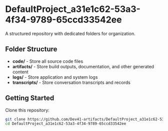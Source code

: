# DefaultProject_a31e1c62-53a3-4f34-9789-65ccd33542ee
A structured repository with dedicated folders for organization.

## Folder Structure

- **code/** - Store all source code files
- **artifacts/** - Store build outputs, documentation, and other generated content
- **logs/** - Store application and system logs
- **transcripts/** - Store conversation transcripts and records

## Getting Started

Clone this repository:
```bash
git clone https://github.com/Dev41-artifacts/DefaultProject_a31e1c62-53a3-4f34-9789-65ccd33542ee
cd DefaultProject_a31e1c62-53a3-4f34-9789-65ccd33542ee
```
